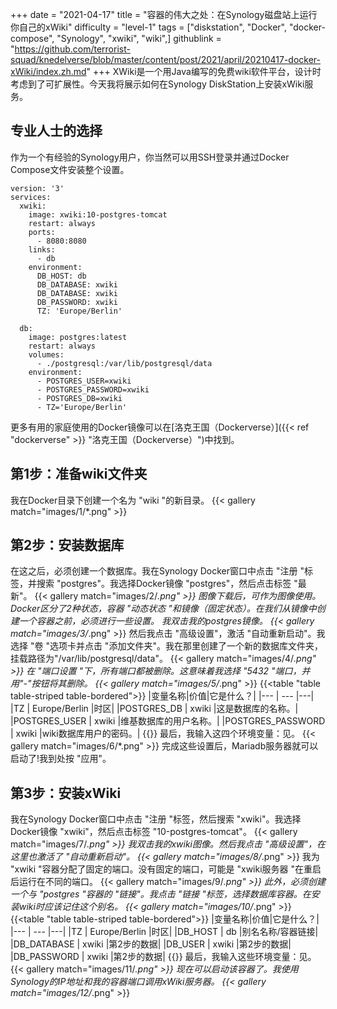 +++
date = "2021-04-17"
title = "容器的伟大之处：在Synology磁盘站上运行你自己的xWiki"
difficulty = "level-1"
tags = ["diskstation", "Docker", "docker-compose", "Synology", "xwiki", "wiki",]
githublink = "https://github.com/terrorist-squad/knedelverse/blob/master/content/post/2021/april/20210417-docker-xWiki/index.zh.md"
+++
XWiki是一个用Java编写的免费wiki软件平台，设计时考虑到了可扩展性。今天我将展示如何在Synology DiskStation上安装xWiki服务。
## 专业人士的选择
作为一个有经验的Synology用户，你当然可以用SSH登录并通过Docker Compose文件安装整个设置。
```
version: '3'
services:
  xwiki:
    image: xwiki:10-postgres-tomcat
    restart: always
    ports:
      - 8080:8080
    links:
      - db
    environment:
      DB_HOST: db
      DB_DATABASE: xwiki
      DB_DATABASE: xwiki
      DB_PASSWORD: xwiki
      TZ: 'Europe/Berlin'

  db:
    image: postgres:latest
    restart: always
    volumes:
      - ./postgresql:/var/lib/postgresql/data
    environment:
      - POSTGRES_USER=xwiki
      - POSTGRES_PASSWORD=xwiki
      - POSTGRES_DB=xwiki
      - TZ='Europe/Berlin'

```
更多有用的家庭使用的Docker镜像可以在[洛克王国（Dockerverse）]({{< ref "dockerverse" >}} "洛克王国（Dockerverse）")中找到。
## 第1步：准备wiki文件夹
我在Docker目录下创建一个名为 "wiki "的新目录。
{{< gallery match="images/1/*.png" >}}

## 第2步：安装数据库
在这之后，必须创建一个数据库。我在Synology Docker窗口中点击 "注册 "标签，并搜索 "postgres"。我选择Docker镜像 "postgres"，然后点击标签 "最新"。
{{< gallery match="images/2/*.png" >}}
图像下载后，可作为图像使用。Docker区分了2种状态，容器 "动态状态 "和镜像（固定状态）。在我们从镜像中创建一个容器之前，必须进行一些设置。 我双击我的postgres镜像。
{{< gallery match="images/3/*.png" >}}
然后我点击 "高级设置"，激活 "自动重新启动"。我选择 "卷 "选项卡并点击 "添加文件夹"。我在那里创建了一个新的数据库文件夹，挂载路径为"/var/lib/postgresql/data"。
{{< gallery match="images/4/*.png" >}}
在 "端口设置 "下，所有端口都被删除。这意味着我选择 "5432 "端口，并用"-"按钮将其删除。
{{< gallery match="images/5/*.png" >}}
{{<table "table table-striped table-bordered">}}
|变量名称|价值|它是什么？|
|--- | --- |---|
|TZ	| Europe/Berlin	|时区|
|POSTGRES_DB	| xwiki |这是数据库的名称。|
|POSTGRES_USER	| xwiki |维基数据库的用户名称。|
|POSTGRES_PASSWORD	| xwiki |wiki数据库用户的密码。|
{{</table>}}
最后，我输入这四个环境变量：见。
{{< gallery match="images/6/*.png" >}}
完成这些设置后，Mariadb服务器就可以启动了!我到处按 "应用"。
## 第3步：安装xWiki
我在Synology Docker窗口中点击 "注册 "标签，然后搜索 "xwiki"。我选择Docker镜像 "xwiki"，然后点击标签 "10-postgres-tomcat"。
{{< gallery match="images/7/*.png" >}}
我双击我的xwiki图像。然后我点击 "高级设置"，在这里也激活了 "自动重新启动"。
{{< gallery match="images/8/*.png" >}}
我为 "xwiki "容器分配了固定的端口。没有固定的端口，可能是 "xwiki服务器 "在重启后运行在不同的端口。
{{< gallery match="images/9/*.png" >}}
此外，必须创建一个与 "postgres "容器的 "链接"。我点击 "链接 "标签，选择数据库容器。在安装wiki时应该记住这个别名。
{{< gallery match="images/10/*.png" >}}
{{<table "table table-striped table-bordered">}}
|变量名称|价值|它是什么？|
|--- | --- |---|
|TZ |	Europe/Berlin	|时区|
|DB_HOST	| db |别名名称/容器链接|
|DB_DATABASE	| xwiki	|第2步的数据|
|DB_USER	| xwiki	|第2步的数据|
|DB_PASSWORD	| xwiki |第2步的数据|
{{</table>}}
最后，我输入这些环境变量：见。
{{< gallery match="images/11/*.png" >}}
现在可以启动该容器了。我使用Synology的IP地址和我的容器端口调用xWiki服务器。
{{< gallery match="images/12/*.png" >}}
